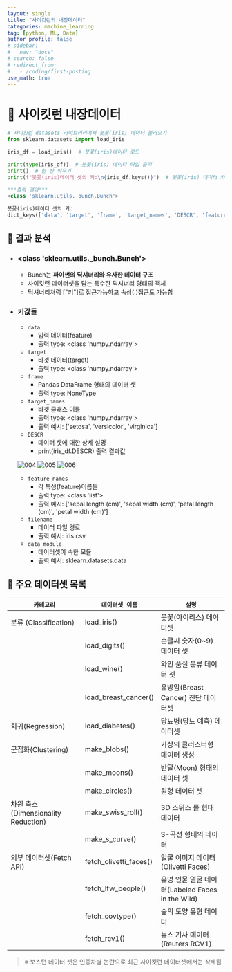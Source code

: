 ```yaml
---
layout: single
title: "사이킷런의 내장데이터"
categories: machine_learning
tag: [python, ML, Data]
author_profile: false
# sidebar:
#   nav: "docs"
# search: false
# redirect_from:
#   - /coding/first-posting
use_math: true
---
```


# 👑 사이킷런 내장데이터

```python
# 사이킷런 datasets 라이브러리에서 붓꽃(iris) 데이터 불러오기
from sklearn.datasets import load_iris

iris_df = load_iris()  # 붓꽃(iris)데이터 로드

print(type(iris_df))  # 붓꽃(iris) 데이터 타입 출력
print()  # 한 칸 띄우기
print(f"붓꽃(iris)데이터 셋의 키:\n{iris_df.keys()}")  # 붓꽃(iris) 데이터 키값들 출력

"""출력 결과"""
<class 'sklearn.utils._bunch.Bunch'>

붓꽃(iris)데이터 셋의 키:
dict_keys(['data', 'target', 'frame', 'target_names', 'DESCR', 'feature_names', 'filename', 'data_module'])
```

## 🍑 결과 분석

- ### <class 'sklearn.utils.\_bunch.Bunch'>
  - Bunch는 **파이썬의 딕셔너리와 유사한 데이터 구조**
  - 사이킷런 데이터셋을 담는 특수한 딕셔너리 형태의 객체
  - 딕셔너리처럼 ["키"]로 접근가능하고 속성(.)접근도 가능함
- ### 키값들

  - `data`
    - 입력 데이터(feature)
    - 출력 type: <class 'numpy.ndarray'>
  - `target`
    - 타겟 데이터(target)
    - 출력 type: <class 'numpy.ndarray'>
  - `frame`
    - Pandas DataFrame 형태의 데이터 셋
    - 출력 type: NoneType
  - `target_names`
    - 타겟 클래스 이름
    - 출력 type: <class 'numpy.ndarray'>
    - 출력 예시: ['setosa', 'versicolor', 'virginica']
  - `DESCR`
    - 데이터 셋에 대한 상세 설명
    - print(iris_df.DESCR) 출력 결과값

  ![004]({{site.url}}/images/2025-03-18-built_in_data_type/004-2248500.png)
  ![005]({{site.url}}/images/2025-03-18-built_in_data_type/005-2248503.png)
  ![006]({{site.url}}/images/2025-03-18-built_in_data_type/006-2248507.png)

  - `feature_names`
    - 각 특성(feature)이름들
    - 출력 type: <class 'list'>
    - 출력 예시: ['sepal length (cm)', 'sepal width (cm)', 'petal length (cm)', 'petal width (cm)']
  - `filename`
    - 데이터 파일 경로
    - 출력 예시: iris.csv
  - `data_module`
    - 데이터셋이 속한 모듈
    - 출력 예시: sklearn.datasets.data

## 🍑 주요 데이터셋 목록

| `카테고리`                          | `데이터셋 이름`        | `설명`                                           |
| ----------------------------------- | ---------------------- | ------------------------------------------------ |
| 분류 (Classification)               | load_iris()            | 붓꽃(아이리스) 데이터셋                          |
|                                     | load_digits()          | 손글씨 숫자(0~9) 데이터 셋                       |
|                                     | load_wine()            | 와인 품질 분류 데이터 셋                         |
|                                     | load_breast_cancer()   | 유방암(Breast Cancer) 진단 데이터셋              |
| 회귀(Regression)                    | load_diabetes()        | 당뇨병(당뇨 예측) 데이터셋                       |
| 군집화(Clustering)                  | make_blobs()           | 가상의 클러스터형 데이터 생성                    |
|                                     | make_moons()           | 반달(Moon) 형태의 데이터 셋                      |
|                                     | make_circles()         | 원형 데이터 셋                                   |
| 차원 축소(Dimensionality Reduction) | make_swiss_roll()      | 3D 스위스 롤 형태 데이터                         |
|                                     | make_s_curve()         | S-곡선 형태의 데이터                             |
| 외부 데이터셋(Fetch API)            | fetch_olivetti_faces() | 얼굴 이미지 데이터(Olivetti Faces)               |
|                                     | fetch_lfw_people()     | 유명 인물 얼굴 데이터(Labeled Faces in the Wild) |
|                                     | fetch_covtype()        | 숲의 토양 유형 데이터                            |
|                                     | fetch_rcv1()           | 뉴스 기사 데이터 (Reuters RCV1)                  |

> ※ 보스턴 데이터 셋은 인종차별 논란으로 최근 사이킷런 데이터셋에서는 삭제됨
